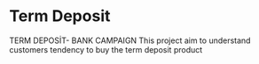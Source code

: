 # Term Deposit
TERM DEPOSİT- BANK CAMPAIGN
This project aim to understand customers tendency to buy the term deposit product
